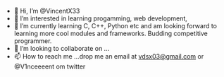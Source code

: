 - 👋 Hi, I’m @VincentX33
- 👀 I’m interested in learning progamming, web development, 
- 🌱 I’m currently learning C, C++, Python etc and am looking forward to learning more cool modules and frameworks. Budding competitive programmer.
- 💞️ I’m looking to collaborate on ...
- 📫 How to reach me ...drop me an email at vdsx03@gmail.com or @V1nceeeent om twitter 

<!---
VincentX33/VincentX33 is a ✨ special ✨ repository because its `README.md` (this file) appears on your GitHub profile.
You can click the Preview link to take a look at your changes.
--->
